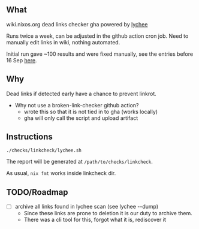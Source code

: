 ## What

wiki.nixos.org dead links checker gha powered by
[lychee](https://github.com/lycheeverse/lychee)

Runs twice a week, can be adjusted in the github action cron job. Need to
manually edit links in wiki, nothing automated.

Initial run gave ~100 results and were fixed manually, see the entries before 16
Sep
[here](https://wiki.nixos.org/w/index.php?title=Special:Contributions/Phanirithvij&target=Phanirithvij&offset=&limit=100).

## Why

Dead links if detected early have a chance to prevent linkrot.

- Why not use a broken-link-checker github action?
  - wrote this so that it is not tied in to gha (works locally)
  - gha will only call the script and upload artifact

## Instructions

```shell
./checks/linkcheck/lychee.sh
```

The report will be generated at `/path/to/checks/linkcheck`.

As usual, `nix fmt` works inside linkcheck dir.

## TODO/Roadmap

- [ ] archive all links found in lychee scan (see lychee --dump)
  - Since these links are prone to deletion it is our duty to archive them.
  - There was a cli tool for this, forgot what it is, rediscover it
